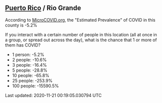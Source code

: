 
## [Puerto Rico](/united-states/puerto-rico) / Rio Grande

According to [MicroCOVID.org](http://microcovid.org),
the "Estimated Prevalence" of COVID in this county is -5.2%

If you interact with a certain number of people in this location
(all at once in a group, or spread out across the day), what is the chance that
1 or more of them has COVID?

- 1 person: -5.2%
- 2 people: -10.6%
- 3 people: -16.4%
- 5 people: -28.8%
- 10 people: -65.8%
- 25 people: -253.9%
- 100 people: -15590.5%

Last updated: 2020-11-21 00:19:05.030794 UTC
